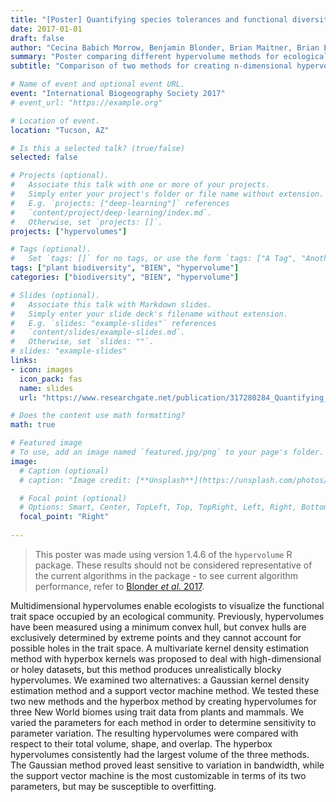 ```yaml
---
title: "[Poster] Quantifying species tolerances and functional diversity using n-dimensional hypervolumes: a comparison of methods"
date: 2017-01-01
draft: false
author: "Cecina Babich Morrow, Benjamin Blonder, Brian Maitner, Brian Enquist, Andrew Kerkhoff"
summary: "Poster comparing different hypervolume methods for ecological applications."
subtitle: "Comparison of two methods for creating n-dimensional hypervolume methods."

# Name of event and optional event URL.
event: "International Biogeography Society 2017"
# event_url: "https://example.org"

# Location of event.
location: "Tucson, AZ"

# Is this a selected talk? (true/false)
selected: false

# Projects (optional).
#   Associate this talk with one or more of your projects.
#   Simply enter your project's folder or file name without extension.
#   E.g. `projects: ["deep-learning"]` references 
#   `content/project/deep-learning/index.md`.
#   Otherwise, set `projects: []`.
projects: ["hypervolumes"]

# Tags (optional).
#   Set `tags: []` for no tags, or use the form `tags: ["A Tag", "Another Tag"]` for one or more tags.
tags: ["plant biodiversity", "BIEN", "hypervolume"]
categories: ["biodiversity", "BIEN", "hypervolume"]

# Slides (optional).
#   Associate this talk with Markdown slides.
#   Simply enter your slide deck's filename without extension.
#   E.g. `slides: "example-slides"` references 
#   `content/slides/example-slides.md`.
#   Otherwise, set `slides: ""`.
# slides: "example-slides"
links:
- icon: images
  icon_pack: fas
  name: slides
  url: "https://www.researchgate.net/publication/317280284_Quantifying_species_tolerances_and_functional_diversity_using_n-dimensional_hypervolumes_a_comparison_of_methods"

# Does the content use math formatting?
math: true

# Featured image
# To use, add an image named `featured.jpg/png` to your page's folder. 
image:
  # Caption (optional)
  # caption: "Image credit: [**Unsplash**](https://unsplash.com/photos/bzdhc5b3Bxs)"

  # Focal point (optional)
  # Options: Smart, Center, TopLeft, Top, TopRight, Left, Right, BottomLeft, Bottom, BottomRight
  focal_point: "Right"
  
---
```


> This poster was made using version 1.4.6 of the `hypervolume` R package. These results should not be considered representative of the current algorithms in the package - to see current algorithm performance, refer to [Blonder *et al.* 2017](https://babichmorrowc.github.io/publication/hypervolumes/).

Multidimensional hypervolumes enable ecologists to visualize the functional trait space occupied by an ecological community. Previously, hypervolumes have been measured using a minimum convex hull, but convex hulls are exclusively determined by extreme points and they cannot account for possible holes in the trait space. A multivariate kernel density estimation method with hyperbox kernels was proposed to deal with high-dimensional or holey datasets, but this method produces unrealistically blocky hypervolumes. We examined two alternatives: a Gaussian kernel density estimation method and a support vector machine method. We tested these two new methods and the hyperbox method by creating hypervolumes for three New World biomes using trait data from plants and mammals. We varied the parameters for each method in order to determine sensitivity to parameter variation. The resulting hypervolumes were compared with respect to their total volume, shape, and overlap. The hyperbox hypervolumes consistently had the largest volume of the three methods. The Gaussian method proved least sensitive to variation in bandwidth, while the support vector machine is the most customizable in terms of its two parameters, but may be susceptible to overfitting.
